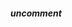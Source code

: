 <!--
- https://www.python-course.eu/python3_class_and_instance_attributes.php
- https://realpython.com/instance-class-and-static-methods-demystified/
- https://realpython.com/instance-class-and-static-methods-demystified/
- https://realpython.com/primer-on-python-decorators/
-->
##### uncomment

